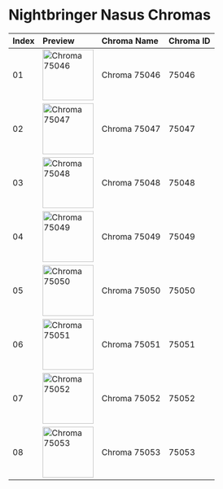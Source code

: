 # Nightbringer Nasus Chromas

| Index | Preview | Chroma Name | Chroma ID |
|:---|:---|:---|:---|
| 01 | <img src='https://raw.communitydragon.org/latest/plugins/rcp-be-lol-game-data/global/default/v1/champion-chroma-images/75/75046.png' alt='Chroma 75046' width='100'> | Chroma 75046 | 75046 |
| 02 | <img src='https://raw.communitydragon.org/latest/plugins/rcp-be-lol-game-data/global/default/v1/champion-chroma-images/75/75047.png' alt='Chroma 75047' width='100'> | Chroma 75047 | 75047 |
| 03 | <img src='https://raw.communitydragon.org/latest/plugins/rcp-be-lol-game-data/global/default/v1/champion-chroma-images/75/75048.png' alt='Chroma 75048' width='100'> | Chroma 75048 | 75048 |
| 04 | <img src='https://raw.communitydragon.org/latest/plugins/rcp-be-lol-game-data/global/default/v1/champion-chroma-images/75/75049.png' alt='Chroma 75049' width='100'> | Chroma 75049 | 75049 |
| 05 | <img src='https://raw.communitydragon.org/latest/plugins/rcp-be-lol-game-data/global/default/v1/champion-chroma-images/75/75050.png' alt='Chroma 75050' width='100'> | Chroma 75050 | 75050 |
| 06 | <img src='https://raw.communitydragon.org/latest/plugins/rcp-be-lol-game-data/global/default/v1/champion-chroma-images/75/75051.png' alt='Chroma 75051' width='100'> | Chroma 75051 | 75051 |
| 07 | <img src='https://raw.communitydragon.org/latest/plugins/rcp-be-lol-game-data/global/default/v1/champion-chroma-images/75/75052.png' alt='Chroma 75052' width='100'> | Chroma 75052 | 75052 |
| 08 | <img src='https://raw.communitydragon.org/latest/plugins/rcp-be-lol-game-data/global/default/v1/champion-chroma-images/75/75053.png' alt='Chroma 75053' width='100'> | Chroma 75053 | 75053 |
